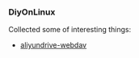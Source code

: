 ### DiyOnLinux
Collected some of interesting things:
- [aliyundrive-webdav](aliyundrive-webdav/README.md)

